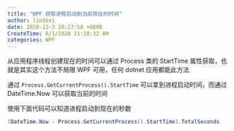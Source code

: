 ```yaml
---
title: "WPF 获取进程启动到当前现在的时间"
author: lindexi
date: 2020-12-3 20:27:50 +0800
CreateTime: 6/1/2020 11:28:32 AM
categories: WPF
---
```


从应用程序线程创建现在的时间可以通过 Process 类的 StartTime 属性获取，也就是其实这个方法不局限 WPF 可用，任何 dotnet 应用都能此方法

<!--more-->


<!-- CreateTime:6/1/2020 11:28:32 AM -->



通过 `Process.GetCurrentProcess().StartTime` 可以拿到进程启动时间，而通过 DateTime.Now 可以获取当前的时间

使用下面代码可以知道进程启动到现在的秒数

```csharp
(DateTime.Now - Process.GetCurrentProcess().StartTime).TotalSeconds
```

